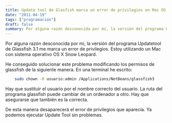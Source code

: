 ```yaml
---
title: Update tool de Glasfish marca un error de privilegios en Mac OS X
date: "2011-04-19"
tags: ["programación"]
draft: false
summary: Por alguna razón desconocida por mi, la versión del programa Updatetool de Glassfish 3.1 me marca un error de privilegios. Estoy utilizando un Mac con sistema operativo OS X Snow Leopard.
---
```


Por alguna razón desconocida por mi, la versión del programa Updatetool de Glassfish 3.1 me marca un error de privilegios. Estoy utilizando un Mac con sistema operativo OS X Snow Leopard.

He conseguido solucionar este problema modificando los permisos de glassfish de la siguiente manera. En una terminal he escrito:

```bash
    sudo chown -R usuario:admin /Applications/NetBeans/glassfish3
```

Hay que sustituir el usuario por el nombre correcto del usuario. La ruta del programa glassfish puede cambiar de un ordenador a otro. Hay que asegurarse que también es la correcta.

De esta manera desaparecerá el error de privilegios que aparecía. Ya podemos ejecutar Update Tool sin problemas.
